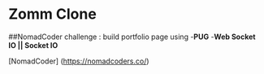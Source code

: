# Zomm Clone

##NomadCoder challenge :
build portfolio page using 
-**PUG**
-**Web Socket IO || Socket IO**

[NomadCoder] (https://nomadcoders.co/)
